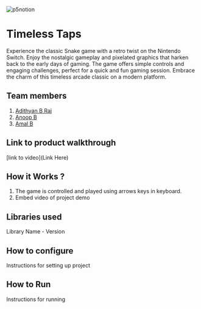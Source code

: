 

![p5notion](https://github.com/user-attachments/assets/51c7453c-b15a-4452-91fa-f42c1c9bf975)



# Timeless Taps
Experience the classic Snake game with a retro twist on the Nintendo Switch. Enjoy the nostalgic gameplay and pixelated graphics that harken back to the early days of gaming. The game offers simple controls and engaging challenges, perfect for a quick and fun gaming session. Embrace the charm of this timeless arcade classic on a modern platform.
## Team members
1. [Adithyan B Raj](https://github.com/Adithyan-b-raj)
2. [Anoop B](https://github.com/jackstevebruce)
3. [Amal B](https://github.com/amalb2004)
## Link to product walkthrough
[link to video](Link Here)
## How it Works ?
1. The game is controlled and played using arrows keys in keyboard.
2. Embed video of project demo
## Libraries used
Library Name - Version
## How to configure
Instructions for setting up project
## How to Run
Instructions for running
